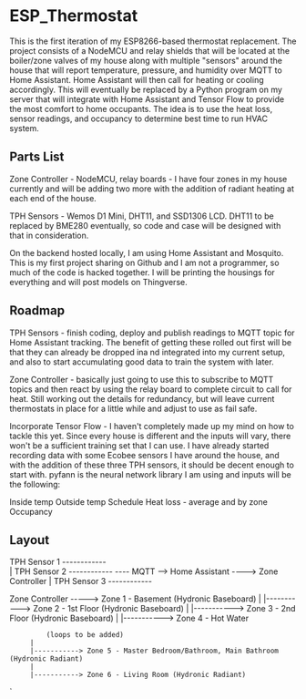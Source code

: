 # ESP_Thermostat

This is the first iteration of my ESP8266-based thermostat replacement.  The project consists of a NodeMCU and relay shields that will be located at the boiler/zone valves of my house along with multiple "sensors" around the house that will report temperature, pressure, and humidity over MQTT to Home Assistant.  Home Assistant will then call for heating or cooling accordingly.  This will eventually be replaced by a Python program on my server that will integrate with Home Assistant and Tensor Flow to provide the most comfort to home occupants.  The idea is to use the heat loss, sensor readings, and occupancy to determine best time to run HVAC system.  

Parts List
------------------------------------

Zone Controller - NodeMCU, relay boards - I have four zones in my house currently and will be adding two more with the addition of radiant heating at each end of the house.

TPH Sensors - Wemos D1 Mini, DHT11, and SSD1306 LCD.  DHT11 to be replaced by BME280 eventually, so code and case will be designed with that in consideration.

On the backend hosted locally, I am using Home Assistant and Mosquito.  This is my first project sharing on Github and I am not a programmer, so much of the code is hacked together.  I will be printing the housings for everything and will post models on Thingverse.


Roadmap
-------------------------------------

TPH Sensors - finish coding, deploy and publish readings to MQTT topic for Home Assistant tracking.  The benefit of getting these rolled out first will be that they can already be dropped ina nd integrated into my current setup, and also to start accumulating good data to train the system with later.

Zone Controller - basically just going to use this to subscribe to MQTT topics and then react by using the relay board to complete circuit to call for heat.  Still working out the details for redundancy, but will leave current thermostats in place for a little while and adjust to use as fail safe.

Incorporate Tensor Flow - I haven't completely made up my mind on how to tackle this yet.  Since every house is different and the inputs will vary, there won't be a sufficient training set that I can use.  I have already started recording data with some Ecobee sensors I have around the house, and with the addition of these three TPH sensors, it should be decent enough to start with.  pyfann is the neural network library I am using and inputs will be the following:

Inside temp
Outside temp
Schedule
Heat loss - average and by zone
Occupancy

Layout
----------------------------------------

TPH Sensor 1  ------------  
                          | 
TPH Sensor 2  ------------ ---- MQTT -->  Home Assistant ----> Zone Controller
                          |
TPH Sensor 3  ------------    




Zone Controller -----> Zone 1 - Basement (Hydronic Baseboard)
         |
         |-----------> Zone 2 - 1st Floor (Hydronic Baseboard) 
         |
         |-----------> Zone 3 - 2nd Floor (Hydronic Baseboard)
         |
         |-----------> Zone 4 - Hot Water
         
             (loops to be added)
         |
         |-----------> Zone 5 - Master Bedroom/Bathroom, Main Bathroom (Hydronic Radiant)
         |
         |-----------> Zone 6 - Living Room (Hydronic Radiant)
         
`         
        
